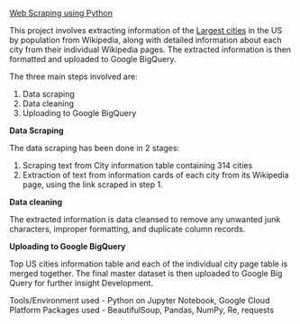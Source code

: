 [Web Scraping using Python](https://github.com/Sudhan30/Data-Engineering/tree/master/Web-Scraping%20Wikipedia)

This project involves extracting information of the [Largest cities](https://en.wikipedia.org/wiki/List_of_United_States_cities_by_population) in the US by population from Wikipedia, along with detailed information about each city from their individual Wikipedia pages. The extracted information is then formatted and uploaded to Google BigQuery.

The three main steps involved are:
1. Data scraping
2. Data cleaning
3. Uploading to Google BigQuery

**Data Scraping**

The data scraping has been done in 2 stages:
1. Scraping text from City information table containing 314 cities
2. Extraction of text from information cards of each city from its Wikipedia page, using the link scraped in step 1.

**Data cleaning**

The extracted information is data cleansed to remove any unwanted junk characters, improper formatting, and duplicate column records.

**Uploading to Google BigQuery**

Top US cities information table and each of the individual city page table is merged together. The final master dataset is then uploaded to Google Big Query for further insight Development.

Tools/Environment used - Python on Jupyter Notebook, Google Cloud Platform
Packages used - BeautifulSoup, Pandas, NumPy, Re, requests
